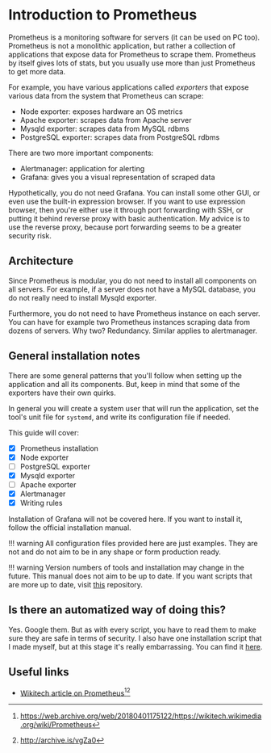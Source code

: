 # Introduction to Prometheus

Prometheus is a monitoring software for servers (it can be used on PC too). Prometheus is not a monolithic application, but rather a collection of applications that expose data for Prometheus to scrape them. Prometheus by itself gives lots of stats, but you usually use more than just Prometheus to get more data.

For example, you have various applications called _exporters_ that expose various data from the system that Prometheus can scrape:

* Node exporter: exposes hardware an OS metrics
* Apache exporter: scrapes data from Apache server
* Mysqld exporter: scrapes data from MySQL rdbms
* PostgreSQL exporter: scrapes data from PostgreSQL rdbms

There are two more important components:

* Alertmanager: application for alerting
* Grafana: gives you a visual representation of scraped data

Hypothetically, you do not need Grafana. You can install some other GUI, or even use the built-in expression browser. If you want to use expression browser, then you're either use it through port forwarding with SSH, or putting it behind reverse proxy with basic authentication. My advice is to use the reverse proxy, because port forwarding seems to be a greater security risk.

## Architecture

Since Prometheus is modular, you do not need to install all components on all servers. For example, if a server does not have a MySQL database, you do not really need to install Mysqld exporter.

Furthermore, you do not need to have Prometheus instance on each server. You can have for example two Prometheus instances scraping data from dozens of servers. Why two? Redundancy. Similar applies to alertmanager.

## General installation notes

There are some general patterns that you'll follow when setting up the application and all its components. But, keep in mind that some of the exporters have their own quirks.

In general you will create a system user that will run the application, set the tool's unit file for `systemd`, and write its configuration file if needed.

This guide will cover:

* [x] Prometheus installation
* [x] Node exporter
* [ ] PostgreSQL exporter
* [x] Mysqld exporter
* [ ] Apache exporter
* [x] Alertmanager
* [x] Writing rules

Installation of Grafana will not be covered here. If you want to install it, follow the official installation manual.

!!! warning
    All configuration files provided here are just examples. They are not and do not aim to be in any shape or form production ready.

!!! warning
    Version numbers of tools and installation may change in the future. This manual does not aim to be up to date. If you want scripts that are more up to date, visit [this][2] repository.

## Is there an automatized way of doing this?

Yes. Google them. But as with every script, you have to read them to make sure they are safe in terms of security. I also have one installation script that I made myself, but at this stage it's really embarrassing. You can find it [here][2].

## Useful links

* [Wikitech article on Prometheus][1][^1][^2]

[^1]: <https://web.archive.org/web/20180401175122/https://wikitech.wikimedia.org/wiki/Prometheus>
[^2]: <http://archive.is/vgZa0>

[1]: https://wikitech.wikimedia.org/wiki/Prometheus
[2]: https://github.com/petarGitNik/prometheus-install
